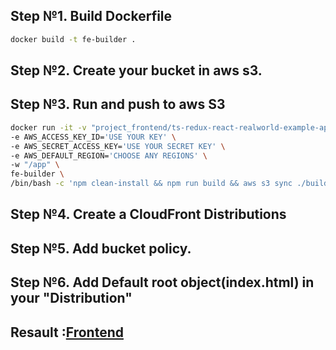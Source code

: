 ## Step №1. Build Dockerfile

```bash
docker build -t fe-builder .
```

## Step №2. Create your bucket in aws s3.

## Step №3. Run and push to aws S3

```bash
docker run -it -v "project_frontend/ts-redux-react-realworld-example-app":"/app" \
-e AWS_ACCESS_KEY_ID='USE YOUR KEY' \
-e AWS_SECRET_ACCESS_KEY='USE YOUR SECRET KEY' \
-e AWS_DEFAULT_REGION='CHOOSE ANY REGIONS' \
-w "/app" \
fe-builder \
/bin/bash -c 'npm clean-install && npm run build && aws s3 sync ./build/ s3://YOUR_BUCKET_URL'
```

## Step №4. Create a CloudFront Distributions

## Step №5. Add bucket policy.

## Step №6. Add Default root object(index.html) in your "Distribution"

## Resault :[Frontend](https://d262zqwvlu3mjk.cloudfront.net/#/)

